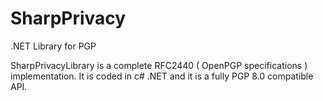 # SharpPrivacy

.NET Library for PGP

SharpPrivacyLibrary is a complete RFC2440 ( OpenPGP specifications ) implementation. 
It is coded in c# .NET and it is a fully PGP 8.0 compatible API.
